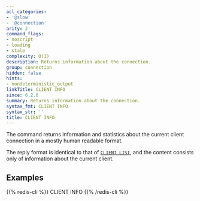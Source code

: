 ```yaml
---
acl_categories:
- '@slow'
- '@connection'
arity: 2
command_flags:
- noscript
- loading
- stale
complexity: O(1)
description: Returns information about the connection.
group: connection
hidden: false
hints:
- nondeterministic_output
linkTitle: CLIENT INFO
since: 6.2.0
summary: Returns information about the connection.
syntax_fmt: CLIENT INFO
syntax_str: ''
title: CLIENT INFO
---
```

The command returns information and statistics about the current client connection in a mostly human readable format.

The reply format is identical to that of [`CLIENT LIST`](/commands/client-list), and the content consists only of information about the current client.

## Examples

{{% redis-cli %}}
CLIENT INFO
{{% /redis-cli %}}

